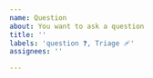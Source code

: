 ```yaml
---
name: Question
about: You want to ask a question
title: ''
labels: 'question ❓, Triage 🩹'
assignees: ''

---
```



